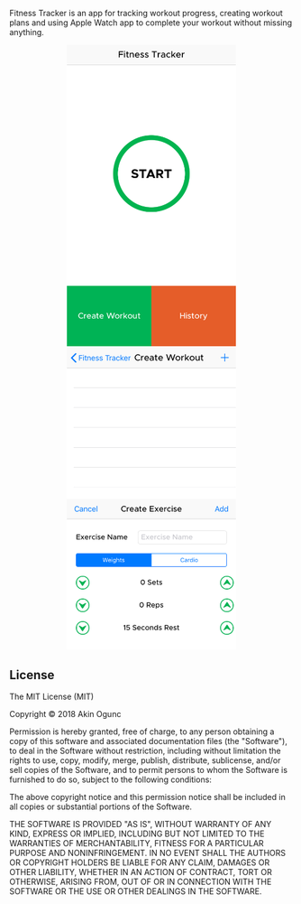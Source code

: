 Fitness Tracker is an app for tracking workout progress, creating workout plans and using Apple Watch app to complete your workout without missing anything.

<p align="center">
  <img src="/screenshots/ss1.png?raw=true" width="300"/>
  <img src="/screenshots/ss2.png?raw=true" width="300"/>
</p>

## License

The MIT License (MIT)

Copyright © 2018 Akin Ogunc

Permission is hereby granted, free of charge, to any person obtaining a copy
of this software and associated documentation files (the "Software"), to deal
in the Software without restriction, including without limitation the rights
to use, copy, modify, merge, publish, distribute, sublicense, and/or sell
copies of the Software, and to permit persons to whom the Software is
furnished to do so, subject to the following conditions:

The above copyright notice and this permission notice shall be included in
all copies or substantial portions of the Software.

THE SOFTWARE IS PROVIDED "AS IS", WITHOUT WARRANTY OF ANY KIND, EXPRESS OR
IMPLIED, INCLUDING BUT NOT LIMITED TO THE WARRANTIES OF MERCHANTABILITY,
FITNESS FOR A PARTICULAR PURPOSE AND NONINFRINGEMENT. IN NO EVENT SHALL THE
AUTHORS OR COPYRIGHT HOLDERS BE LIABLE FOR ANY CLAIM, DAMAGES OR OTHER
LIABILITY, WHETHER IN AN ACTION OF CONTRACT, TORT OR OTHERWISE, ARISING FROM,
OUT OF OR IN CONNECTION WITH THE SOFTWARE OR THE USE OR OTHER DEALINGS IN
THE SOFTWARE.

